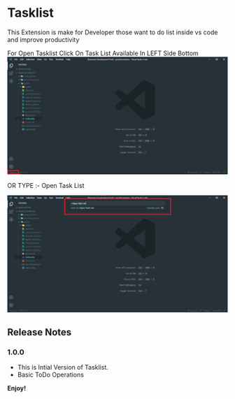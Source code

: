 
# Tasklist

This Extension is make for Developer those want to do list inside vs code and improve productivity

For Open Tasklist Click On Task List Available In LEFT Side Bottom 
![How To Open Image 1](https://raw.githubusercontent.com/Harshil-Kaneria/VS-Code-Tasklist/main/img/tl1.png)

OR TYPE :- Open Task List

![How To Open Image 2](https://raw.githubusercontent.com/Harshil-Kaneria/VS-Code-Tasklist/main/img/tl2.png)


## Release Notes

### 1.0.0
- This is Intial Version of Tasklist.
- Basic ToDo Operations

**Enjoy!**